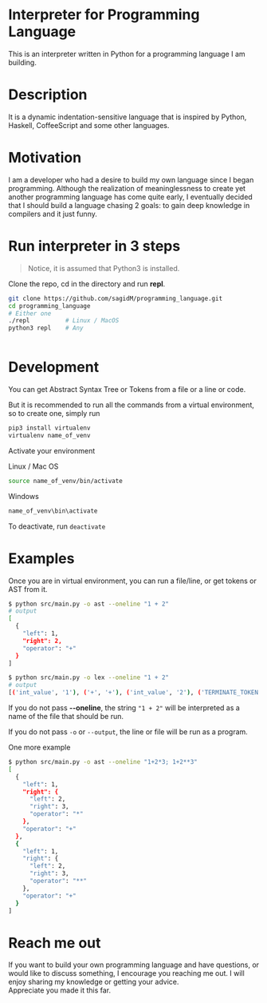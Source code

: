 # Interpreter for Programming Language

This is an interpreter written in Python for a programming language I am building.

# Description
It is a dynamic indentation-sensitive language that is inspired by Python, Haskell, CoffeeScript and some other languages.

# Motivation
I am a developer who had a desire to build my own language since I began programming. Although the realization of meaninglessness to create yet another programming language has come quite early, I eventually decided that I should build a language chasing 2 goals: to gain deep knowledge in compilers and it just funny.

# Run interpreter in 3 steps
> Notice, it is assumed that Python3 is installed.

Clone the repo, cd in the directory and run **repl**.
```bash
git clone https://github.com/sagidM/programming_language.git
cd programming_language
# Either one
./repl          # Linux / MacOS
python3 repl    # Any
```
```bash
```

# Development
You can get Abstract Syntax Tree or Tokens from a file or a line or code.

But it is recommended to run all the commands from a virtual environment, so to create one, simply run
```bash
pip3 install virtualenv
virtualenv name_of_venv
```

Activate your environment

Linux / Mac OS
```bash
source name_of_venv/bin/activate
```
Windows
```bash
name_of_venv\bin\activate
```

To deactivate, run `deactivate`

# Examples
Once you are in virtual environment, you can run a file/line, or get tokens or AST from it.
```bash
$ python src/main.py -o ast --oneline "1 + 2"
# output
[
  {
    "left": 1,
    "right": 2,
    "operator": "+"
  }
]

$ python src/main.py -o lex --oneline "1 + 2"
# output
[('int_value', '1'), ('+', '+'), ('int_value', '2'), ('TERMINATE_TOKEN', '')]
```
If you do not pass **--oneline**, the string `"1 + 2"` will be interpreted as a name of the file that should be run.

If you do not pass `-o` or `--output`, the line or file will be run as a program.

One more example
```bash
$ python src/main.py -o ast --oneline "1+2*3; 1+2**3"
[
  {
    "left": 1,
    "right": {
      "left": 2,
      "right": 3,
      "operator": "*"
    },
    "operator": "+"
  },
  {
    "left": 1,
    "right": {
      "left": 2,
      "right": 3,
      "operator": "**"
    },
    "operator": "+"
  }
]
```

# Reach me out
If you want to build your own programming language and have questions, or would like to discuss something, I encourage you reaching me out. I will enjoy sharing my knowledge or getting your advice.  
Appreciate you made it this far.
